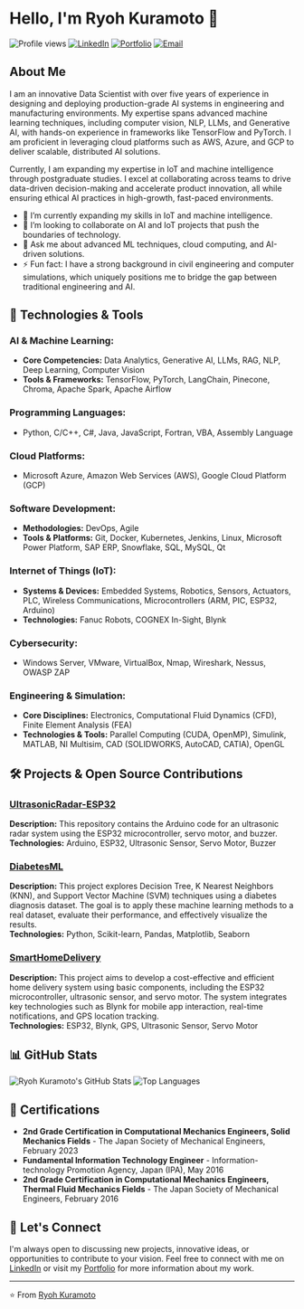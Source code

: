 # Hello, I'm Ryoh Kuramoto 👋

![Profile views](https://komarev.com/ghpvc/?username=ryohkuramoto&color=blueviolet)
[![LinkedIn](https://img.shields.io/badge/LinkedIn-Connect-blue)](https://www.linkedin.com/in/ryoh-kuramoto-a94557291/)
[![Portfolio](https://img.shields.io/badge/Portfolio-Visit-blueviolet)](https://www.iotmlfolio.com/)
[![Email](https://img.shields.io/badge/Email-Contact-blue)](mailto:ryoh.kuramoto@rknewtech.com)

## About Me

I am an innovative Data Scientist with over five years of experience in designing and deploying production-grade AI systems in engineering and manufacturing environments. My expertise spans advanced machine learning techniques, including computer vision, NLP, LLMs, and Generative AI, with hands-on experience in frameworks like TensorFlow and PyTorch. I am proficient in leveraging cloud platforms such as AWS, Azure, and GCP to deliver scalable, distributed AI solutions.

Currently, I am expanding my expertise in IoT and machine intelligence through postgraduate studies. I excel at collaborating across teams to drive data-driven decision-making and accelerate product innovation, all while ensuring ethical AI practices in high-growth, fast-paced environments.

- 🌱 I’m currently expanding my skills in IoT and machine intelligence.
- 👯 I’m looking to collaborate on AI and IoT projects that push the boundaries of technology.
- 💬 Ask me about advanced ML techniques, cloud computing, and AI-driven solutions.
- ⚡ Fun fact: I have a strong background in civil engineering and computer simulations, which uniquely positions me to bridge the gap between traditional engineering and AI.

## 🔧 Technologies & Tools

### AI & Machine Learning:
- **Core Competencies:** Data Analytics, Generative AI, LLMs, RAG, NLP, Deep Learning, Computer Vision
- **Tools & Frameworks:** TensorFlow, PyTorch, LangChain, Pinecone, Chroma, Apache Spark, Apache Airflow

### Programming Languages:
- Python, C/C++, C#, Java, JavaScript, Fortran, VBA, Assembly Language

### Cloud Platforms:
- Microsoft Azure, Amazon Web Services (AWS), Google Cloud Platform (GCP)

### Software Development:
- **Methodologies:** DevOps, Agile
- **Tools & Platforms:** Git, Docker, Kubernetes, Jenkins, Linux, Microsoft Power Platform, SAP ERP, Snowflake, SQL, MySQL, Qt

### Internet of Things (IoT):
- **Systems & Devices:** Embedded Systems, Robotics, Sensors, Actuators, PLC, Wireless Communications, Microcontrollers (ARM, PIC, ESP32, Arduino)
- **Technologies:** Fanuc Robots, COGNEX In-Sight, Blynk

### Cybersecurity:
- Windows Server, VMware, VirtualBox, Nmap, Wireshark, Nessus, OWASP ZAP

### Engineering & Simulation:
- **Core Disciplines:** Electronics, Computational Fluid Dynamics (CFD), Finite Element Analysis (FEA)
- **Technologies & Tools:** Parallel Computing (CUDA, OpenMP), Simulink, MATLAB, NI Multisim, CAD (SOLIDWORKS, AutoCAD, CATIA), OpenGL

## 🛠️ Projects & Open Source Contributions

### [UltrasonicRadar-ESP32](https://github.com/ryokuramoto/UltrasonicRadar-ESP32)
**Description:** This repository contains the Arduino code for an ultrasonic radar system using the ESP32 microcontroller, servo motor, and buzzer.  
**Technologies:** Arduino, ESP32, Ultrasonic Sensor, Servo Motor, Buzzer

### [DiabetesML](https://github.com/ryokuramoto/DiabetesML)
**Description:** This project explores Decision Tree, K Nearest Neighbors (KNN), and Support Vector Machine (SVM) techniques using a diabetes diagnosis dataset. The goal is to apply these machine learning methods to a real dataset, evaluate their performance, and effectively visualize the results.  
**Technologies:** Python, Scikit-learn, Pandas, Matplotlib, Seaborn

### [SmartHomeDelivery](https://github.com/ryokuramoto/SmartHomeDelivery)
**Description:** This project aims to develop a cost-effective and efficient home delivery system using basic components, including the ESP32 microcontroller, ultrasonic sensor, and servo motor. The system integrates key technologies such as Blynk for mobile app interaction, real-time notifications, and GPS location tracking.  
**Technologies:** ESP32, Blynk, GPS, Ultrasonic Sensor, Servo Motor

## 📊 GitHub Stats

![Ryoh Kuramoto's GitHub Stats](https://github-readme-stats.vercel.app/api?username=ryokuramoto&show_icons=true&theme=radical)
![Top Languages](https://github-readme-stats.vercel.app/api/top-langs/?username=ryokuramoto&layout=compact&theme=radical)

## 📝 Certifications

- **2nd Grade Certification in Computational Mechanics Engineers, Solid Mechanics Fields** - The Japan Society of Mechanical Engineers, February 2023
- **Fundamental Information Technology Engineer** - Information-technology Promotion Agency, Japan (IPA), May 2016
- **2nd Grade Certification in Computational Mechanics Engineers, Thermal Fluid Mechanics Fields** - The Japan Society of Mechanical Engineers, February 2016

## 🤝 Let's Connect

I'm always open to discussing new projects, innovative ideas, or opportunities to contribute to your vision. Feel free to connect with me on [LinkedIn](https://www.linkedin.com/in/ryoh-kuramoto-a94557291/) or visit my [Portfolio](https://www.iotmlfolio.com/) for more information about my work.

---

⭐️ From [Ryoh Kuramoto](https://github.com/ryokuramoto)
